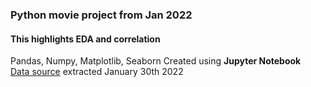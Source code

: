 ### Python movie project from Jan 2022  
#### This highlights EDA and correlation  
Pandas, Numpy, Matplotlib, Seaborn
Created using **Jupyter Notebook**  
[Data source](https://www.kaggle.com/danielgrijalvas/movies ) extracted January 30th 2022  
